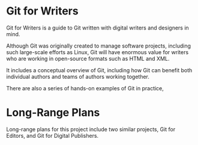 # Git for Writers #

Git for Writers is a guide to Git written with digital writers and designers in
mind.

Although Git was originally created to manage software projects, including such
large-scale efforts as Linux, Git will have enormous value for writers who are
working in open-source formats such as HTML and XML.

It includes a conceptual overview of Git, including how Git can benefit both 
individual authors and teams of authors working together.

There are also a series of hands-on examples of Git in practice,

# Long-Range Plans #

Long-range plans for this project include two similar projects, Git for Editors,
and Git for Digital Publishers.


